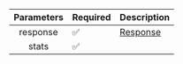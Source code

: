 |  Parameters  | Required           | Description             |
|:------------:|--------------------|-------------------------|
|   response   | :white_check_mark: | [Response](Response.md) |
|    stats     | :white_check_mark: |                         |